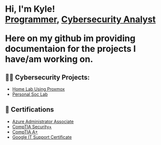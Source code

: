 <h1>Hi, I'm Kyle! <br/><a href="https://github.com/kyhomelab">Programmer</a>, <a href="https://www.linkedin.com/">Cybersecurity Analyst</a>

Here on my github im providing documentaion for the projects I have/am working on.

<h2>👨‍💻 Cybersecurity Projects:</h2>

  - [Home Lab Using Proxmox](https://github.com/kyhomelab/HomeLab/tree/main)
  - [Personal Soc Lab](https://github.com/kyhomelab/SOC-Lab/tree/main)

<h2>📝 Certifications </h2>

- [Azure Administrator Associate](https://learn.microsoft.com/api/credentials/share/en-us/KyleS-7229/F47712461F0BB7D?sharingId=84AB2359C77469E)
- [CompTIA Security+](https://www.credly.com/badges/aa81ee51-a460-4690-a000-083dc28bea92/public_url)
- [CompTIA A+](https://www.credly.com/badges/0413a326-8f91-4032-9f91-140b33f649ca/public_url)
- [Google IT Support Certificate](https://www.credly.com/badges/87d800e2-ba82-45fc-9a9d-886f03e95001/public_url)

<!--
**joshmadakor1/joshmadakor1** is a ✨ _special_ ✨ repository because its `README.md` (this file) appears on your GitHub profile.

Here are some ideas to get you started:

- 🔭 I’m currently working on ...
- 🌱 I’m currently learning ...
- 👯 I’m looking to collaborate on ...
- 🤔 I’m looking for help with ...
- 💬 Ask me about ...
- 📫 How to reach me: ...
- 😄 Pronouns: ...
- ⚡ Fun fact: ...
-->
